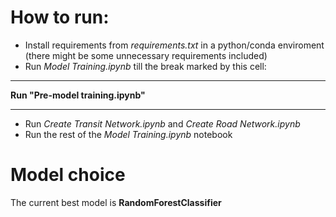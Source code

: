 # How to run:

- Install requirements from *requirements.txt* in a python/conda enviroment (there might be some unnecessary requirements included)
- Run *Model Training.ipynb* till the break marked by this cell:

___
**Run "Pre-model training.ipynb"**
___

- Run *Create Transit Network.ipynb* and *Create Road Network.ipynb*
- Run the rest of the *Model Training.ipynb* notebook

# Model choice

The current best model is **RandomForestClassifier**